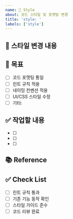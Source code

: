 ```yaml
---
name: 💄 Style
about: 코드 스타일 및 포맷팅 변경
title: 'style: '
labels: ['style']
---
```


## 💄 스타일 변경 내용

## 🎯 목표
- [ ] 코드 포맷팅 통일
- [ ] 린트 규칙 적용
- [ ] 네이밍 컨벤션 적용
- [ ] UI/CSS 스타일 수정
- [ ] 기타:

## ✅ 작업할 내용
- [ ] 
- [ ] 
- [ ] 

## 📚 Reference

## ✅ Check List
- [ ] 린트 규칙 통과
- [ ] 기존 기능 동작 확인
- [ ] 스타일 가이드 준수
- [ ] 코드 리뷰 완료